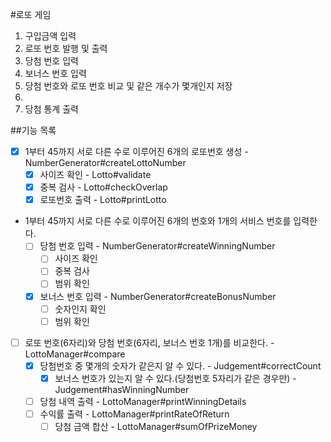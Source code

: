 #로또 게임
1. 구입금액 입력
2. 로또 번호 발행 및 출력
3. 당첨 번호 입력
4. 보너스 번호 입력
5. 당첨 번호와 로또 번호 비교 및 같은 개수가 몇개인지 저장
6. 
7. 당첨 통계 출력

##기능 목록
- [x] 1부터 45까지 서로 다른 수로 이루어진 6개의 로또번호 생성 - NumberGenerator#createLottoNumber
  - [x] 사이즈 확인 - Lotto#validate
  - [x] 중복 검사 - Lotto#checkOverlap
  - [x] 로또번호 출력 - Lotto#printLotto
- 1부터 45까지 서로 다른 수로 이루어진 6개의 번호와 1개의 서비스 번호를 입력한다.
  - [ ] 당첨 번호 입력 - NumberGenerator#createWinningNumber
    - [ ] 사이즈 확인
    - [ ] 중복 검사
    - [ ] 범위 확인
  - [x] 보너스 번호 입력 - NumberGenerator#createBonusNumber
    - [ ] 숫자인지 확인
    - [ ] 범위 확인
- [ ] 로또 번호(6자리)와 당첨 번호(6자리, 보너스 번호 1개)를 비교한다. - LottoManager#compare
  - [x] 당첨번호 중 몇개의 숫자가 같은지 알 수 있다. - Judgement#correctCount
    - [x] 보너스 번호가 있는지 알 수 있다.(당첨번호 5자리가 같은 경우만) - Judgement#hasWinningNumber
  - [ ] 당첨 내역 출력 - LottoManager#printWinningDetails
  - [ ] 수익률 출력 - LottoManager#printRateOfReturn
    - [ ] 당첨 금액 합산 - LottoManager#sumOfPrizeMoney
